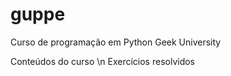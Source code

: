# guppe
Curso de programação em Python Geek University

Conteúdos do curso \n
Exercícios resolvidos

